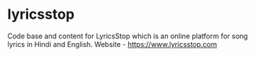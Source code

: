 # lyricsstop
Code base and content for LyricsStop which is an online platform for song lyrics in Hindi and English.
Website - https://www.lyricsstop.com
